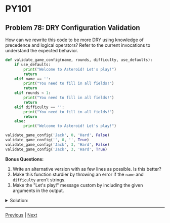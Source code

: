 # PY101
## Problem 78: DRY Configuration Validation

How can we rewrite this code to be more DRY using knowledge of precedence and logical operators? Refer to the current invocations to understand the expected behavior.

```python
def validate_game_config(name, rounds, difficulty, use_defaults):
    if use_defaults:
        print("Welcome to Asteroid! Let's play!")
        return
    elif name == '':
        print("You need to fill in all fields!")
        return
    elif rounds < 1:
        print("You need to fill in all fields!")
        return
    elif difficulty == '':
        print("You need to fill in all fields!")
        return
    else:
        print("Welcome to Asteroid! Let's play!")

validate_game_config('Jack', 0, 'Hard', False)
validate_game_config('', 0, '', True)
validate_game_config('Jack', 3, 'Hard', False)
validate_game_config('Jack', 3, 'Hard', True)
```

**Bonus Questions:**
1. Write an alternative version with as few lines as possible. Is this better?
2. Make this function sturdier by throwing an error if the `name` and `difficulty` aren't strings.
3. Make the "Let's play!" message custom by including the given arguments in the output.

<details>
<summary>Solution:</summary>

```python
def validate_game_config(name, rounds, difficulty, use_defaults):
    if use_defaults or (name and rounds >= 1 and difficulty):
        print("Welcome to Asteroid! Let's play!")
    else:
        print("You need to fill in all fields!")

validate_game_config('Jack', 0, 'Hard', False)
validate_game_config('', 0, '', True)
validate_game_config('Jack', 3, 'Hard', False)
validate_game_config('Jack', 3, 'Hard', True)
```

This version uses short-circuiting: if `use_defaults` is `True`, the entire condition is `True` and we don't check the other fields.

**Bonus Answers:**

**Bonus 1**: Most compact version:
```python
def validate_game_config(name, rounds, difficulty, use_defaults):
    print("Welcome to Asteroid! Let's play!" if use_defaults or (name and rounds >= 1 and difficulty) else "You need to fill in all fields!")
```

This is more compact but arguably less readable. The previous version strikes a better balance.

**Bonus 2**: Adding type validation:
```python
def validate_game_config(name, rounds, difficulty, use_defaults):
    if not isinstance(name, str) or not isinstance(difficulty, str):
        raise TypeError("Name and difficulty must be strings!")
    
    if use_defaults or (name and rounds >= 1 and difficulty):
        print("Welcome to Asteroid! Let's play!")
    else:
        print("You need to fill in all fields!")
```

**Bonus 3**: Custom message with arguments:
```python
def validate_game_config(name, rounds, difficulty, use_defaults):
    if use_defaults or (name and rounds >= 1 and difficulty):
        if use_defaults:
            print("Welcome to Asteroid! Let's play!")
        else:
            print(f"Welcome to Asteroid, {name}! You'll play {rounds} rounds at {difficulty} difficulty. Let's play!")
    else:
        print("You need to fill in all fields!")
```

</details>

---

[Previous](077.md) | [Next](079.md)

